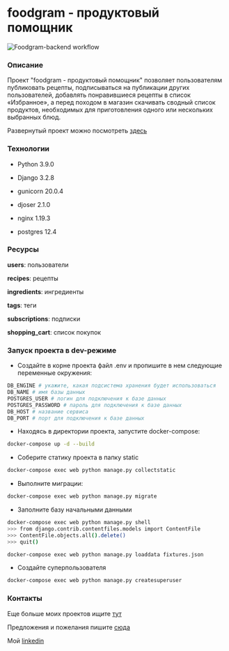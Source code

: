 # foodgram - продуктовый помощник

![Foodgram-backend workflow](https://github.com/AnnaBaziruwiha/foodgram-project-react/actions/workflows/main.yml/badge.svg)

### Описание
Проект "foodgram - продуктовый помощник" позволяет пользователям публиковать рецепты, подписываться на публикации других пользователей, добавлять понравившиеся рецепты в список «Избранное», а перед походом в магазин скачивать сводный список продуктов, необходимых для приготовления одного или нескольких выбранных блюд.

Развернутый проект можно посмотреть [здесь]()

### Технологии

- Python 3.9.0

- Django 3.2.8

- gunicorn 20.0.4

- djoser 2.1.0

- nginx 1.19.3

- postgres 12.4

### Ресурсы

**users**: пользователи

**recipes**: рецепты

**ingredients**: ингредиенты

**tags**: теги

**subscriptions**: подписки

**shopping_cart**: список покупок

### Запуск проекта в dev-режиме
- Создайте в корне проекта файл .env и пропишите в нем следующие переменные окружения:
```sh
DB_ENGINE # укажите, какая подсистема хранения будет использоваться
DB_NAME # имя базы данных
POSTGRES_USER # логин для подключения к базе данных
POSTGRES_PASSWORD # пароль для подключения к базе данных
DB_HOST # название сервиса
DB_PORT # порт для подключения к базе данных
```
- Находясь в директории проекта, запустите docker-compose:
```sh
docker-compose up -d --build
```
- Соберите статику проекта в папку static
```sh
docker-compose exec web python manage.py collectstatic
```
- Выполните миграции:
```sh
docker-compose exec web python manage.py migrate
```
- Заполните базу начальными данными
```sh
docker-compose exec web python manage.py shell
>>> from django.contrib.contentfiles.models import ContentFile
>>> ContentFile.objects.all().delete()
>>> quit()

docker-compose exec web python manage.py loaddata fixtures.json
```
- Создайте суперпользователя
```sh
docker-compose exec web python manage.py createsuperuser
```
### Контакты
Еще больше моих проектов ищите [тут](https://github.com/AnnaBaziruwiha)

Предложения и пожелания пишите [сюда](abaziruwiha@gmail.com)

Мой [linkedin](https://www.linkedin.com/in/annabaziruwiha/)

